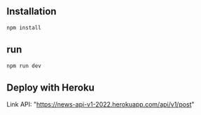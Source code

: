 ## Installation

```bash
npm install
```

## run

```bash
npm run dev
```

## Deploy with Heroku
Link API: "https://news-api-v1-2022.herokuapp.com/api/v1/post"
